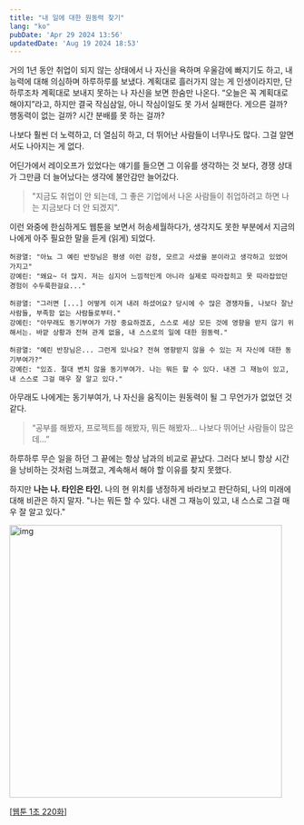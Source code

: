 ```yaml
---
title: "내 일에 대한 원동력 찾기"
lang: "ko"
pubDate: 'Apr 29 2024 13:56'
updatedDate: 'Aug 19 2024 18:53'
---
```


<style>
    img[alt=img] {
        height: 30rem;
    }
</style>

거의 1년 동안 취업이 되지 않는 상태에서 나 자신을 욕하며 우울감에 빠지기도 하고, 내 능력에 대해 의심하며 하루하루를 보냈다. 계획대로 흘러가지 않는 게 인생이라지만, 단 하루조차 계획대로 보내지 못하는 나 자신을 보면 한숨만 나온다. “오늘은 꼭 계획대로 해야지”라고, 하지만 결국 작심삼일, 아니 작심이일도 못 가서 실패한다. 게으른 걸까? 행동력이 없는 걸까? 시간 분배를 못 하는 걸까?

나보다 훨씬 더 노력하고, 더 열심히 하고, 더 뛰어난 사람들이 너무나도 많다. 그걸 알면서도 나아지는 게 없다.

어딘가에서 레이오프가 있었다는 얘기를 들으면 그 이유를 생각하는 것 보다, 경쟁 상대가 그만큼 더 늘어났다는 생각에 불안감만 늘어갔다. 


> "지금도 취업이 안 되는데, 그 좋은 기업에서 나온 사람들이 취업하려고 하면 나는 지금보다 더 안 되겠지".

이런 와중에 한심하게도 웹툰을 보면서 허송세월하다가, 생각지도 못한 부분에서 지금의 나에게 아주 필요한 말을 듣게 (읽게) 되었다.

```
허광열: "아뇨 그 예린 반장님은 평생 이런 감정, 모르고 사셨을 분이라고 생각하고 있었어 가지고"
강예린: "왜요~ 더 많지. 저는 심지어 느낌적인게 아니라 실제로 따라잡히고 못 따라잡았던 경험이 수두룩한걸요..."

허광열: "그러면 [...] 어떻게 이겨 내려 하셨어요? 당시에 수 많은 경쟁자들, 나보다 잘난 사람들, 부족함 없는 사람들로부터."
강예린: "아무래도 동기부여가 가장 중요하겠죠, 스스로 세상 모든 것에 영향을 받지 않기 위해서는. 바깥 상황과 전혀 관계 없을, 내 스스로의 일에 대한 원동력."

허광열: "예린 반장님은... 그런게 있나요? 전혀 영향받지 않을 수 있는 저 자신에 대한 동기부여가?"
강예린: "있죠. 절대 변치 않을 동기부여가. 나는 뭐든 할 수 있다. 내겐 그 재능이 있고, 내 스스로 그걸 매우 잘 알고 있다."
```

아무래도 나에게는 동기부여가, 나 자신을 움직이는 원동력이 될 그 무언가가 없었던 것 같다.

> “공부를 해봤자, 프로젝트를 해봤자, 뭐든 해봤자… 나보다 뛰어난 사람들이 많은데…”

하루하루 무슨 일을 하던 그 끝에는 항상 남과의 비교로 끝났다. 그러다 보니 항상 시간을 낭비하는 것처럼 느껴졌고, 계속해서 해야 할 이유를 찾지 못했다.

하지만 **나는 나. 타인은 타인.**  나의 현 위치를 냉정하게 바라보고 판단하되, 나의 미래에 대해 비관은 하지 말자. "나는 뭐든 할 수 있다. 내겐 그 재능이 있고, 내 스스로 그걸 매우 잘 알고 있다."

![img](/images/finding_what_drives_you/img1.webp)

[[웹툰 1초 220화](https://comic.naver.com/webtoon/detail?titleId=725586&no=222&week=fri)]